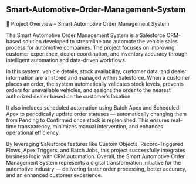 ## Smart-Automotive-Order-Management-System
🚗 Project Overview – Smart Automotive Order Management System

The Smart Automotive Order Management System is a Salesforce CRM-based solution developed to streamline and automate the vehicle sales process for automotive companies.
The project focuses on improving customer experience, dealer coordination, and inventory accuracy through intelligent automation and data-driven workflows.

In this system, vehicle details, stock availability, customer data, and dealer information are all stored and managed within Salesforce.
When a customer places an order, the system automatically validates stock levels, prevents orders for unavailable vehicles, and assigns the order to the nearest authorized dealer based on the customer’s location.

It also includes scheduled automation using Batch Apex and Scheduled Apex to periodically update order statuses — automatically changing them from Pending to Confirmed once stock is replenished.
This ensures real-time transparency, minimizes manual intervention, and enhances operational efficiency.

By leveraging Salesforce features like Custom Objects, Record-Triggered Flows, Apex Triggers, and Batch Jobs, this project successfully integrates business logic with CRM automation.
Overall, the Smart Automotive Order Management System represents a digital transformation initiative for the automotive industry — delivering faster order processing, better accuracy, and an enhanced customer experience.
